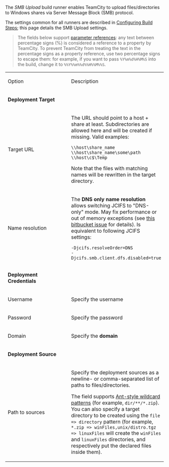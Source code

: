 [//]: # (title: SMB Upload)
[//]: # (auxiliary-id: SMB Upload)

The _SMB Upload_ build runner enables TeamCity to upload files/directories to Windows shares via Server Message Block (SMB) protocol. 

The settings common for all runners are described in [Configuring Build Steps](configuring-build-steps.md); this page details the SMB Upload settings.

>The fields below support [parameter references](predefined-build-parameters.md): any text between percentage signs (%) is considered a reference to a property by TeamCity. To prevent TeamCity from treating the text in the percentage signs as a property reference, use two percentage signs to escape them: for example, if you want to pass `%Y%m%d%H%M%S` into the build, change it to `%%Y%%m%%d%%H%%M%%S`.

<table><tr>

<td width="200">

Option

</td>

<td>

Description

</td></tr><tr>

<td>

__Deployment Target__

</td>

<td></td>

</tr><tr>

<td>

Target URL

</td>

<td>

The URL should point to a host \+ share at least. Subdirectories are allowed here and will be created if missing. Valid examples:


```Shell
\\host\share_name
\\host\share_name\some\path
\\host\c$\Temp
```

Note that the files with matching names will be rewritten in the target directory.

</td></tr><tr>

<td>

Name resolution

</td>

<td>

The __DNS only name resolution__ allows switching  JCIFS to "DNS-only" mode. May fix performance or out of memory exceptions (see [this bitbucket issue](https://bitbucket.org/nskvortsov/deployer/issue/20/out-of-memory-exception) for details). Is equivalent to following JCIFS settings:

```Shell
-Djcifs.resolveOrder=DNS
-Djcifs.smb.client.dfs.disabled=true
```

</td></tr><tr>

<td>

__Deployment Credentials__

</td>

<td></td>

</tr><tr>

<td>

Username

</td>

<td>

Specify the username

</td></tr><tr>

<td>

Password

</td>

<td>

Specify the password

</td></tr><tr>

<td>

Domain

</td>

<td>

Specify the __domain__

</td></tr><tr>

<td>

__Deployment Source__

</td>

<td></td>

</tr><tr>

<td>

Path to sources

</td>

<td>

Specify the deployment sources as a newline- or comma-separated list of paths to files/directories.

The field supports [Ant-style wildcard patterns](wildcards.md#Antlike+Wildcards) (for example, `dir/**/*.zip`).   
You can also specify a target directory to be created using the `file => directory` pattern (for example, `*.zip => winFiles,unix/distro.tgz => linuxFiles` will create the `winFiles` and `linuxFiles` directories, and respectively put the declared files inside them).

</td></tr></table>